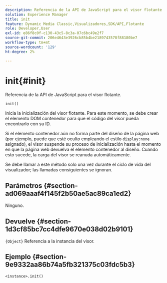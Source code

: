 ```yaml
---
description: Referencia de la API de JavaScript para el visor flotante.
solution: Experience Manager
title: init
feature: Dynamic Media Classic,Visualizadores,SDK/API,Flotante
role: Developer,User
exl-id: e86f8c0f-c130-43c5-8c3a-07c6bc49e2f7
source-git-commit: 206e4643e3926cb85b4be2189743578f88180be7
workflow-type: tm+mt
source-wordcount: '129'
ht-degree: 2%

---
```


# init{#init}

Referencia de la API de JavaScript para el visor flotante.

`init()`

Inicia la inicialización del visor flotante. Para este momento, se debe crear el elemento DOM contenedor para que el código del visor pueda encontrarlo con su ID.

Si el elemento contenedor aún no forma parte del diseño de la página web (por ejemplo, puede que esté oculto empleando el estilo `display:none` asignado), el visor suspende su proceso de inicialización hasta el momento en que la página web devuelva el elemento contenedor al diseño. Cuando esto sucede, la carga del visor se reanuda automáticamente.

Se debe llamar a este método solo una vez durante el ciclo de vida del visualizador; las llamadas consiguientes se ignoran.

## Parámetros {#section-ad069aaaf4f145f2b50ae5ac89ca1ed2}

Ninguno.

## Devuelve {#section-1d3cf85bc7cc4dfe9670e038d02b9101}

`{Object}` Referencia a la instancia del visor.

## Ejemplo {#section-9e9332aa86b74a5fb321375c03fdc5b3}

```
<instance>.init()
```
